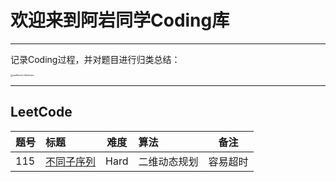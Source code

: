 # 欢迎来到阿岩同学Coding库

------

记录Coding过程，并对题目进行归类总结：

<img src="C:\Users\93552\Desktop\阿岩壁纸\wallhaven-6q2www.png" alt="wallhaven-6q2www" style="zoom: 25%;" />



------

## LeetCode

| 题号 | 标题                                                         | 难度 | 算法         | 备注     |
| ---- | :----------------------------------------------------------- | ---- | :----------- | -------- |
| 115  | [不同子序列](https://leetcode-cn.com/problems/distinct-subsequences/) | Hard | 二维动态规划 | 容易超时 |

